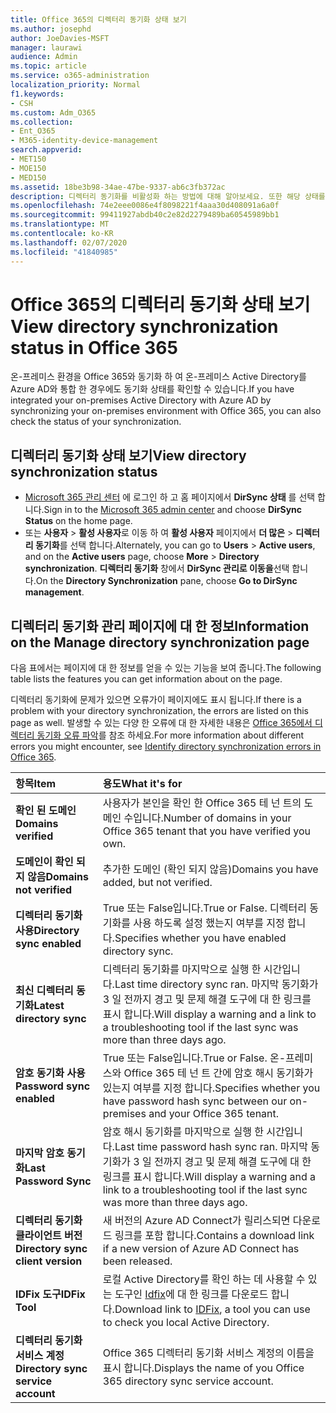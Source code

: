 ```yaml
---
title: Office 365의 디렉터리 동기화 상태 보기
ms.author: josephd
author: JoeDavies-MSFT
manager: laurawi
audience: Admin
ms.topic: article
ms.service: o365-administration
localization_priority: Normal
f1.keywords:
- CSH
ms.custom: Adm_O365
ms.collection:
- Ent_O365
- M365-identity-device-management
search.appverid:
- MET150
- MOE150
- MED150
ms.assetid: 18be3b98-34ae-47be-9337-ab6c3fb372ac
description: 디렉터리 동기화를 비활성화 하는 방법에 대해 알아보세요. 또한 해당 상태를 볼 수 있습니다.
ms.openlocfilehash: 74e2eee0086e4f8098221f4aaa30d408091a6a0f
ms.sourcegitcommit: 99411927abdb40c2e82d2279489ba60545989bb1
ms.translationtype: MT
ms.contentlocale: ko-KR
ms.lasthandoff: 02/07/2020
ms.locfileid: "41840985"
---
```

# <a name="view-directory-synchronization-status-in-office-365"></a><span data-ttu-id="27bd6-104">Office 365의 디렉터리 동기화 상태 보기</span><span class="sxs-lookup"><span data-stu-id="27bd6-104">View directory synchronization status in Office 365</span></span>

<span data-ttu-id="27bd6-105">온-프레미스 환경을 Office 365와 동기화 하 여 온-프레미스 Active Directory를 Azure AD와 통합 한 경우에도 동기화 상태를 확인할 수 있습니다.</span><span class="sxs-lookup"><span data-stu-id="27bd6-105">If you have integrated your on-premises Active Directory with Azure AD by synchronizing your on-premises environment with Office 365, you can also check the status of your synchronization.</span></span>
  
## <a name="view-directory-synchronization-status"></a><span data-ttu-id="27bd6-106">디렉터리 동기화 상태 보기</span><span class="sxs-lookup"><span data-stu-id="27bd6-106">View directory synchronization status</span></span>

- <span data-ttu-id="27bd6-107">[Microsoft 365 관리 센터](https://admin.microsoft.com) 에 로그인 하 고 홈 페이지에서 **DirSync 상태** 를 선택 합니다.</span><span class="sxs-lookup"><span data-stu-id="27bd6-107">Sign in to the [Microsoft 365 admin center](https://admin.microsoft.com) and choose **DirSync Status** on the home page.</span></span>
- <span data-ttu-id="27bd6-108">또는 **사용자** \> **활성 사용자**로 이동 하 여 **활성 사용자** 페이지에서 **더 많은** \> **디렉터리 동기화**를 선택 합니다.</span><span class="sxs-lookup"><span data-stu-id="27bd6-108">Alternately, you can go to **Users** \> **Active users**, and on the **Active users** page, choose **More** \> **Directory synchronization**.</span></span> <span data-ttu-id="27bd6-109">**디렉터리 동기화** 창에서 **DirSync 관리로 이동을**선택 합니다.</span><span class="sxs-lookup"><span data-stu-id="27bd6-109">On the **Directory Synchronization** pane, choose **Go to DirSync management**.</span></span>

## <a name="information-on-the-manage-directory-synchronization-page"></a><span data-ttu-id="27bd6-110">디렉터리 동기화 관리 페이지에 대 한 정보</span><span class="sxs-lookup"><span data-stu-id="27bd6-110">Information on the Manage directory synchronization page</span></span>

<span data-ttu-id="27bd6-111">다음 표에서는 페이지에 대 한 정보를 얻을 수 있는 기능을 보여 줍니다.</span><span class="sxs-lookup"><span data-stu-id="27bd6-111">The following table lists the features you can get information about on the page.</span></span>
  
<span data-ttu-id="27bd6-112">디렉터리 동기화에 문제가 있으면 오류가이 페이지에도 표시 됩니다.</span><span class="sxs-lookup"><span data-stu-id="27bd6-112">If there is a problem with your directory synchronization, the errors are listed on this page as well.</span></span> <span data-ttu-id="27bd6-113">발생할 수 있는 다양 한 오류에 대 한 자세한 내용은 [Office 365에서 디렉터리 동기화 오류 파악](identify-directory-synchronization-errors.md)를 참조 하세요.</span><span class="sxs-lookup"><span data-stu-id="27bd6-113">For more information about different errors you might encounter, see [Identify directory synchronization errors in Office 365](identify-directory-synchronization-errors.md).</span></span>
  
|<span data-ttu-id="27bd6-114">**항목**</span><span class="sxs-lookup"><span data-stu-id="27bd6-114">**Item**</span></span>|<span data-ttu-id="27bd6-115">**용도**</span><span class="sxs-lookup"><span data-stu-id="27bd6-115">**What it's for**</span></span>|
|:-----|:-----|
|<span data-ttu-id="27bd6-116">**확인 된 도메인**</span><span class="sxs-lookup"><span data-stu-id="27bd6-116">**Domains verified**</span></span> | <span data-ttu-id="27bd6-117">사용자가 본인을 확인 한 Office 365 테 넌 트의 도메인 수입니다.</span><span class="sxs-lookup"><span data-stu-id="27bd6-117">Number of domains in your Office 365 tenant that you have verified you own.</span></span> |
|<span data-ttu-id="27bd6-118">**도메인이 확인 되지 않음**</span><span class="sxs-lookup"><span data-stu-id="27bd6-118">**Domains not verified**</span></span> | <span data-ttu-id="27bd6-119">추가한 도메인 (확인 되지 않음)</span><span class="sxs-lookup"><span data-stu-id="27bd6-119">Domains you have added, but not verified.</span></span> |
|<span data-ttu-id="27bd6-120">**디렉터리 동기화 사용**</span><span class="sxs-lookup"><span data-stu-id="27bd6-120">**Directory sync enabled**</span></span> |<span data-ttu-id="27bd6-121">True 또는 False입니다.</span><span class="sxs-lookup"><span data-stu-id="27bd6-121">True or False.</span></span> <span data-ttu-id="27bd6-122">디렉터리 동기화를 사용 하도록 설정 했는지 여부를 지정 합니다.</span><span class="sxs-lookup"><span data-stu-id="27bd6-122">Specifies whether you have enabled directory sync.</span></span> |
|<span data-ttu-id="27bd6-123">**최신 디렉터리 동기화**</span><span class="sxs-lookup"><span data-stu-id="27bd6-123">**Latest directory sync**</span></span> | <span data-ttu-id="27bd6-124">디렉터리 동기화를 마지막으로 실행 한 시간입니다.</span><span class="sxs-lookup"><span data-stu-id="27bd6-124">Last time directory sync ran.</span></span> <span data-ttu-id="27bd6-125">마지막 동기화가 3 일 전까지 경고 및 문제 해결 도구에 대 한 링크를 표시 합니다.</span><span class="sxs-lookup"><span data-stu-id="27bd6-125">Will display a warning and a link to a troubleshooting tool if the last sync was more than three days ago.</span></span> |
|<span data-ttu-id="27bd6-126">**암호 동기화 사용**</span><span class="sxs-lookup"><span data-stu-id="27bd6-126">**Password sync enabled**</span></span> | <span data-ttu-id="27bd6-127">True 또는 False입니다.</span><span class="sxs-lookup"><span data-stu-id="27bd6-127">True or False.</span></span> <span data-ttu-id="27bd6-128">온-프레미스와 Office 365 테 넌 트 간에 암호 해시 동기화가 있는지 여부를 지정 합니다.</span><span class="sxs-lookup"><span data-stu-id="27bd6-128">Specifies whether you have password hash sync between our on-premises and your Office 365 tenant.</span></span> |
|<span data-ttu-id="27bd6-129">**마지막 암호 동기화**</span><span class="sxs-lookup"><span data-stu-id="27bd6-129">**Last Password Sync**</span></span> | <span data-ttu-id="27bd6-130">암호 해시 동기화를 마지막으로 실행 한 시간입니다.</span><span class="sxs-lookup"><span data-stu-id="27bd6-130">Last time password hash sync ran.</span></span> <span data-ttu-id="27bd6-131">마지막 동기화가 3 일 전까지 경고 및 문제 해결 도구에 대 한 링크를 표시 합니다.</span><span class="sxs-lookup"><span data-stu-id="27bd6-131">Will display a warning and a link to a troubleshooting tool if the last sync was more than three days ago.</span></span> |
|<span data-ttu-id="27bd6-132">**디렉터리 동기화 클라이언트 버전**</span><span class="sxs-lookup"><span data-stu-id="27bd6-132">**Directory sync client version**</span></span> | <span data-ttu-id="27bd6-133">새 버전의 Azure AD Connect가 릴리스되면 다운로드 링크를 포함 합니다.</span><span class="sxs-lookup"><span data-stu-id="27bd6-133">Contains a download link if a new version of Azure AD Connect has been released.</span></span> |
|<span data-ttu-id="27bd6-134">**IDFix 도구**</span><span class="sxs-lookup"><span data-stu-id="27bd6-134">**IDFix Tool**</span></span> | <span data-ttu-id="27bd6-135">로컬 Active Directory를 확인 하는 데 사용할 수 있는 도구인 [Idfix](install-and-run-idfix.md)에 대 한 링크를 다운로드 합니다.</span><span class="sxs-lookup"><span data-stu-id="27bd6-135">Download link to [IDFix](install-and-run-idfix.md), a tool you can use to check you local Active Directory.</span></span> |
|<span data-ttu-id="27bd6-136">**디렉터리 동기화 서비스 계정**</span><span class="sxs-lookup"><span data-stu-id="27bd6-136">**Directory sync service account**</span></span> | <span data-ttu-id="27bd6-137">Office 365 디렉터리 동기화 서비스 계정의 이름을 표시 합니다.</span><span class="sxs-lookup"><span data-stu-id="27bd6-137">Displays the name of you Office 365 directory sync service account.</span></span> |
